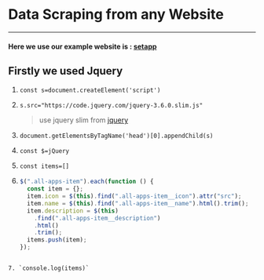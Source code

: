 # Data Scraping from any Website

---

#### Here we use our example website is : [setapp](https://setapp.com/apps)

## Firstly we used Jquery

1. `const s=document.createElement('script')`
2. `s.src="https://code.jquery.com/jquery-3.6.0.slim.js"`
   > use jquery slim from [jquery](https://code.jquery.com/)
3. `document.getElementsByTagName('head')[0].appendChild(s)`
4. `const $=jQuery`
5. `const items=[]`

6. ```javascript
   $(".all-apps-item").each(function () {
     const item = {};
     item.icon = $(this).find(".all-apps-item__icon").attr("src");
     item.name = $(this).find(".all-apps-item__name").html().trim();
     item.description = $(this)
       .find(".all-apps-item__description")
       .html()
       .trim();
     items.push(item);
   });
   ```

```

7. `console.log(items)`
```
